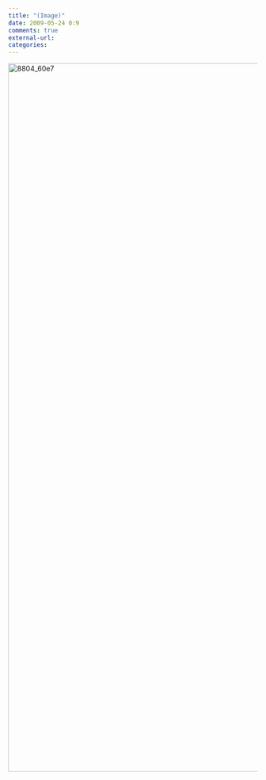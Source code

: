 ```yaml
---
title: "(Image)"
date: 2009-05-24 0:9
comments: true
external-url:
categories:
---
```

[<img src="http://4.asset.soup.io/asset/0326/8804_60e7.gif" width="600" height="1430" alt="8804_60e7" />][1]

  [1]: http://www.phdcomics.com/comics/archive/phd042009s.gif
